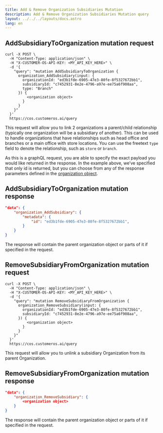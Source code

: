 ```yaml
---
title: Add & Remove Organization Subsidiaries Mutation
description: Add & Remove Organization Subsidiaries Mutation query
layout: ../../../layouts/docs.astro
lang: en
---
```


## AddSubsidiaryToOrganization mutation request

```curl
curl -X POST \
  -H "Content-Type: application/json" \
  -H "X-CUSTOMER-OS-API-KEY: <MY_API_KEY_HERE>" \
  -d '{
    "query": "mutation AddSubsidiaryToOrganization { 
      organization_AddSubsidiary(input: { 
        organizationId: "ed3b1fde-6905-47e3-80fe-8f5327672bb1",
        subsidiaryId: "c7452931-8e2e-4796-a97e-ee75a6f908aa",
        type: "Branch"
      }) {
          <organization object>
        } 
      } 
    }"
  }' 
  https://cos.customeros.ai/query

```

This request will allow you to link 2 organizations a parent/child relationship (typically one organization will be a subsidiary of another). This can be used to handle organizations that have relationships such as head office and branches or a main office with store locations. You can use the freetext ```type``` field to denote the relationship, such as ```store``` or ```branch```.

As this is a graphQL request, you are able to specify the exact payload you would like returned in the response. In the example above, we’ve specified that only id is returned, but you can choose from any of the response parameters defined in the [organization object](objects/organization).

## AddSubsidiaryToOrganization mutation response
```json
"data": {
    "organization_AddSubsidiary": {
        "metadata": {
            "id": "ed3b1fde-6905-47e3-80fe-8f5327672bb1",
        }
    }
}
```

The response will contain the parent organization object or parts of it if specified in the request.

## RemoveSubsidiaryFromOrganization mutation request

```curl
curl -X POST \
  -H "Content-Type: application/json" \
  -H "X-CUSTOMER-OS-API-KEY: <MY_API_KEY_HERE>" \
  -d '{
    "query": "mutation RemoveSubsidiaryFromOrganization { 
      organization_RemoveSubsidiary(input: { 
        organizationId: "ed3b1fde-6905-47e3-80fe-8f5327672bb1",
        subsidiaryId: "c7452931-8e2e-4796-a97e-ee75a6f908aa",
      }) {
          <organization object>
        } 
      } 
    }"
  }' 
  https://cos.customeros.ai/query

```

This request will allow you to unlink a subsidiary Organization from its parent Organization.

## RemoveSubsidiaryFromOrganization mutation response
```json
"data": {
    "organization_RemoveSubsidiary": {
        <organization object>
    }
}
```

The response will contain the parent organization object or parts of it if specified in the request.
